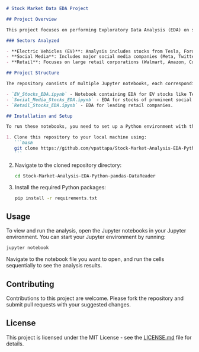 ````markdown
# Stock Market Data EDA Project

## Project Overview

This project focuses on performing Exploratory Data Analysis (EDA) on stock market data from various sectors using the `pandas_datareader` function to fetch the data. The analysis is performed sector-wise, concentrating on the Electric Vehicle (EV) sector, Social Media, and Retail.

### Sectors Analyzed

- **Electric Vehicles (EV)**: Analysis includes stocks from Tesla, Ford, Nikola, and Volvo.
- **Social Media**: Includes major social media companies (Meta, Twitter, Snap).
- **Retail**: Focuses on large retail corporations (Walmart, Amazon, Costco, Target).

## Project Structure

The repository consists of multiple Jupyter notebooks, each corresponding to a different sector of the stock market:

- `EV_Stocks_EDA.ipynb` - Notebook containing EDA for EV stocks like Tesla, Ford, Nikola, and Volvo.
- `Social_Media_Stocks_EDA.ipynb` - EDA for stocks of prominent social media companies.
- `Retail_Stocks_EDA.ipynb` - EDA for leading retail companies.

## Installation and Setup

To run these notebooks, you need to set up a Python environment with the necessary libraries. Follow the steps below to set up your environment:

1. Clone this repository to your local machine using:
   ```bash
   git clone https://github.com/vpattapa/Stock-Market-Analysis-EDA-Python-pandas-DataReader.git
   ```
````

2. Navigate to the cloned repository directory:
   ```bash
   cd Stock-Market-Analysis-EDA-Python-pandas-DataReader
   ```
3. Install the required Python packages:
   ```bash
   pip install -r requirements.txt
   ```

## Usage

To view and run the analysis, open the Jupyter notebooks in your Jupyter environment. You can start your Jupyter environment by running:

```bash
jupyter notebook
```

Navigate to the notebook file you want to open, and run the cells sequentially to see the analysis results.

## Contributing

Contributions to this project are welcome. Please fork the repository and submit pull requests with your suggested changes.

## License

This project is licensed under the MIT License - see the [LICENSE.md](LICENSE) file for details.
